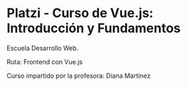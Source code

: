 # Platzi - Curso de Vue.js: Introducción y Fundamentos

Escuela Desarrollo Web.

Ruta: Frontend con Vue.js

Curso impartido por la profesora: Diana Martínez

